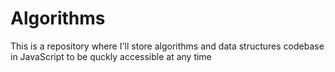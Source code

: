 # Algorithms

This is a repository where I'll store algorithms and data structures codebase in JavaScript to be quckly accessible at any time
